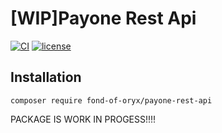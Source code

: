 # [WIP]Payone Rest Api
[![CI](https://github.com/fond-of-oryx/payone-rest-api/actions/workflows/main.yml/badge.svg)](https://github.com/fond-of-oryx/payone-rest-api/actions/workflows/main.yml)
[![license](https://img.shields.io/github/license/fond-of-oryx/payone-rest-api.svg)](https://packagist.org/packages/fond-of-oryx/payone-rest-api)

## Installation
```
composer require fond-of-oryx/payone-rest-api
```

PACKAGE IS WORK IN PROGESS!!!!
